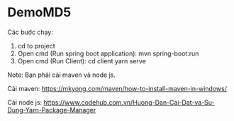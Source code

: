 # DemoMD5

Các bước chạy:
1. cd to project
2. Open cmd (Run spring boot application): mvn spring-boot:run
3. Open cmd (Run Client): 
                cd client
                 yarn serve
                 
Note: Bạn phải cài maven và node js.

Cài maven:
https://mkyong.com/maven/how-to-install-maven-in-windows/

Cài node js:
https://www.codehub.com.vn/Huong-Dan-Cai-Dat-va-Su-Dung-Yarn-Package-Manager

